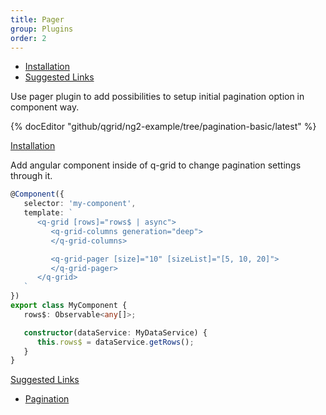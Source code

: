 ```yaml
---
title: Pager
group: Plugins
order: 2
---
```

- [Installation](#installation)
- [Suggested Links](#suggestedlinks)

Use pager plugin to add possibilities to setup initial pagination option in component way.

{% docEditor "github/qgrid/ng2-example/tree/pagination-basic/latest" %}

<a name="installation" href="#installation">
   Installation
</a>

Add angular component inside of q-grid to change pagination settings through it.

```typescript
@Component({
   selector: 'my-component',
   template: `
      <q-grid [rows]="rows$ | async">
         <q-grid-columns generation="deep">
         </q-grid-columns>

         <q-grid-pager [size]="10" [sizeList]="[5, 10, 20]">
         </q-grid-pager>
      </q-grid>
   `
})
export class MyComponent {
   rows$: Observable<any[]>;

   constructor(dataService: MyDataService) {
      this.rows$ = dataService.getRows();
   }
}
```

<a name="suggested-links" href="#suggested-links">
   Suggested Links
</a>

* [Pagination](/feature/pagination.html)